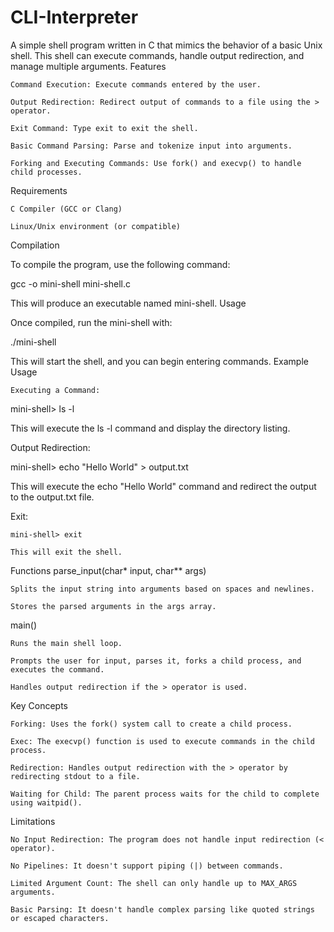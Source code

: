# CLI-Interpreter
A simple shell program written in C that mimics the behavior of a basic Unix shell. This shell can execute commands, handle output redirection, and manage multiple arguments.
Features

    Command Execution: Execute commands entered by the user.

    Output Redirection: Redirect output of commands to a file using the > operator.

    Exit Command: Type exit to exit the shell.

    Basic Command Parsing: Parse and tokenize input into arguments.

    Forking and Executing Commands: Use fork() and execvp() to handle child processes.

Requirements

    C Compiler (GCC or Clang)

    Linux/Unix environment (or compatible)

Compilation

To compile the program, use the following command:

gcc -o mini-shell mini-shell.c

This will produce an executable named mini-shell.
Usage

Once compiled, run the mini-shell with:

./mini-shell

This will start the shell, and you can begin entering commands.
Example Usage

    Executing a Command:

mini-shell> ls -l

This will execute the ls -l command and display the directory listing.

Output Redirection:

mini-shell> echo "Hello World" > output.txt

This will execute the echo "Hello World" command and redirect the output to the output.txt file.

Exit:

    mini-shell> exit

    This will exit the shell.

Functions
parse_input(char* input, char** args)

    Splits the input string into arguments based on spaces and newlines.

    Stores the parsed arguments in the args array.

main()

    Runs the main shell loop.

    Prompts the user for input, parses it, forks a child process, and executes the command.

    Handles output redirection if the > operator is used.

Key Concepts

    Forking: Uses the fork() system call to create a child process.

    Exec: The execvp() function is used to execute commands in the child process.

    Redirection: Handles output redirection with the > operator by redirecting stdout to a file.

    Waiting for Child: The parent process waits for the child to complete using waitpid().

Limitations

    No Input Redirection: The program does not handle input redirection (< operator).

    No Pipelines: It doesn't support piping (|) between commands.

    Limited Argument Count: The shell can only handle up to MAX_ARGS arguments.

    Basic Parsing: It doesn't handle complex parsing like quoted strings or escaped characters.
